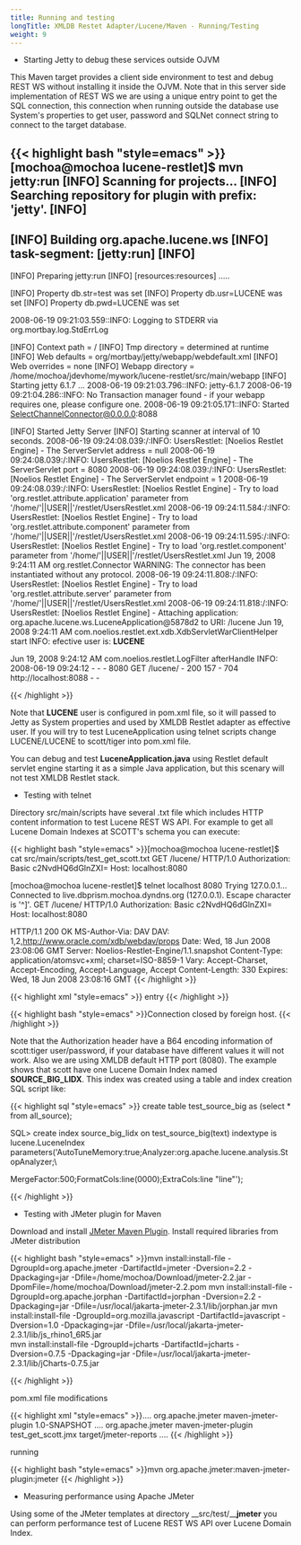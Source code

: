 ```yaml
---
title: Running and testing
longTitle: XMLDB Restet Adapter/Lucene/Maven - Running/Testing
weight: 9
---
```

* Starting Jetty to debug these services outside OJVM


This Maven target provides a client side environment to test and debug REST WS without installing it inside the OJVM. Note that in this server side implementation of REST WS we are using a unique entry point to get the SQL connection, this connection when running outside the database use System's properties to get user, password and SQLNet connect string to connect to the target database.


{{< highlight bash "style=emacs" >}}
[mochoa@mochoa lucene-restlet]$ mvn jetty:run
[INFO] Scanning for projects...
[INFO] Searching repository for plugin with prefix: 'jetty'.
[INFO]
----------------------------------------------------------------------------

[INFO] Building org.apache.lucene.ws
[INFO]    task-segment: [jetty:run]
[INFO]
----------------------------------------------------------------------------

[INFO] Preparing jetty:run
[INFO] [resources:resources]
.....

[INFO] Property db.str=test was set
[INFO] Property db.usr=LUCENE was set
[INFO] Property db.pwd=LUCENE was set

2008-06-19 09:21:03.559::INFO:  Logging to STDERR via org.mortbay.log.StdErrLog

[INFO] Context path = /
[INFO] Tmp directory =  determined at runtime
[INFO] Web defaults = org/mortbay/jetty/webapp/webdefault.xml
[INFO] Web overrides =  none
[INFO] Webapp directory = /home/mochoa/jdevhome/mywork/lucene-restlet/src/main/webapp
[INFO] Starting jetty 6.1.7 ...
2008-06-19 09:21:03.796::INFO:  jetty-6.1.7
2008-06-19 09:21:04.286::INFO:  No Transaction manager found - if your webapp
requires one, please configure one.
2008-06-19 09:21:05.171::INFO:  Started SelectChannelConnector@0.0.0.0:8088

[INFO] Started Jetty Server
[INFO] Starting scanner at interval of 10 seconds.
2008-06-19 09:24:08.039:/:INFO:  UsersRestlet: [Noelios Restlet Engine] - The
ServerServlet address = null
2008-06-19 09:24:08.039:/:INFO:  UsersRestlet: [Noelios Restlet Engine] - The
ServerServlet port = 8080
2008-06-19 09:24:08.039:/:INFO:  UsersRestlet: [Noelios Restlet Engine] - The
ServerServlet endpoint = 1
2008-06-19 09:24:08.039:/:INFO:  UsersRestlet: [Noelios Restlet Engine] - Try to
load 'org.restlet.attribute.application' parameter from
'/home/'||USER||'/restlet/UsersRestlet.xml
2008-06-19 09:24:11.584:/:INFO:  UsersRestlet: [Noelios Restlet Engine] - Try to
load 'org.restlet.attribute.component' parameter from
'/home/'||USER||'/restlet/UsersRestlet.xml
2008-06-19 09:24:11.595:/:INFO:  UsersRestlet: [Noelios Restlet Engine] - Try to
load 'org.restlet.component' parameter from
'/home/'||USER||'/restlet/UsersRestlet.xml
Jun 19, 2008 9:24:11 AM org.restlet.Connector <init>
WARNING: The connector has been instantiated without any protocol.
2008-06-19 09:24:11.808:/:INFO:  UsersRestlet: [Noelios Restlet Engine] - Try to
load 'org.restlet.attribute.server' parameter from
'/home/'||USER||'/restlet/UsersRestlet.xml
2008-06-19 09:24:11.818:/:INFO:  UsersRestlet: [Noelios Restlet Engine] -
Attaching application: org.apache.lucene.ws.LuceneApplication@5878d2 to URI:
/lucene
Jun 19, 2008 9:24:11 AM com.noelios.restlet.ext.xdb.XdbServletWarClientHelper
start
INFO: efective user is: __LUCENE__

Jun 19, 2008 9:24:12 AM com.noelios.restlet.LogFilter afterHandle
INFO: 2008-06-19        09:24:12        -        -        -       8080     GET     /lucene/         -       200      157     -        704     http://localhost:8088 -       -

{{< /highlight >}}


Note that __LUCENE__ user is configured in pom.xml file, so it will passed to Jetty as System properties and used by XMLDB Restlet adapter as effective user. If you will try to test LuceneApplication using telnet scripts change LUCENE/LUCENE to scott/tiger into pom.xml file.


You can debug and test __LuceneApplication.java__ using Restlet default servlet engine starting it as a simple Java application, but this scenary will not test XMLDB Restlet stack.


* Testing with telnet


Directory src/main/scripts have several .txt file which includes HTTP content information to test Lucene REST WS API. For example to get all Lucene Domain Indexes at SCOTT's schema you can execute:



{{< highlight bash "style=emacs" >}}[mochoa@mochoa lucene-restlet]$ cat src/main/scripts/test_get_scott.txt
GET /lucene/ HTTP/1.0
Authorization: Basic c2NvdHQ6dGlnZXI=
Host: localhost:8080


[mochoa@mochoa lucene-restlet]$ telnet localhost 8080
Trying 127.0.0.1...
Connected to live.dbprism.mochoa.dyndns.org (127.0.0.1).
Escape character is '^]'.
GET /lucene/ HTTP/1.0
Authorization: Basic c2NvdHQ6dGlnZXI=
Host: localhost:8080


HTTP/1.1 200 OK
MS-Author-Via: DAV
DAV: 1,2,<http://www.oracle.com/xdb/webdav/props>
Date: Wed, 18 Jun 2008 23:08:06 GMT
Server: Noelios-Restlet-Engine/1.1.snapshot
Content-Type: application/atomsvc+xml; charset=ISO-8859-1
Vary: Accept-Charset, Accept-Encoding, Accept-Language, Accept
Content-Length: 330
Expires: Wed, 18 Jun 2008 23:08:16 GMT
{{< /highlight >}}

{{< highlight xml "style=emacs" >}}<?xml version="1.0" encoding="ISO-8859-1"?>
<service xmlns="http://purl.org/atom/app#">
   <workspace title="Lucene Web Service">
         <collection href="SOURCE_BIG_LIDX/" title="Index Name: SOURCE_BIG_LIDX status: VALID">
              <member-type>entry</member-type>
         </collection>
   </workspace>
</service>
{{< /highlight >}}

{{< highlight bash "style=emacs" >}}Connection closed by foreign host.
{{< /highlight >}}


Note that the Authorization header have a B64 encoding information of scott:tiger user/password, if your database have different values it will not work. Also we are using XMLDB default HTTP port (8080). The example shows that scott have one Lucene Domain Index named __SOURCE_BIG_LIDX__. This index was created using a table and index creation SQL script like:


{{< highlight sql "style=emacs" >}} create table test_source_big as (select * from all_source);


SQL> create index source_big_lidx on test_source_big(text)
indextype is lucene.LuceneIndex
parameters('AutoTuneMemory:true;Analyzer:org.apache.lucene.analysis.StopAnalyzer;\

MergeFactor:500;FormatCols:line(0000);ExtraCols:line "line"');

{{< /highlight >}}


* Testing with JMeter plugin for Maven


Download and install [JMeter Maven Plugin](https://cwiki.apache.org/confluence/display/jmeter/JMeterMavenPlugin).
Install required libraries from JMeter distribution


{{< highlight bash "style=emacs" >}}mvn install:install-file -DgroupId=org.apache.jmeter -DartifactId=jmeter -Dversion=2.2 -Dpackaging=jar -Dfile=/home/mochoa/Download/jmeter-2.2.jar -DpomFile=/home/mochoa/Download/jmeter-2.2.pom
mvn install:install-file -DgroupId=org.apache.jorphan -DartifactId=jorphan -Dversion=2.2 -Dpackaging=jar -Dfile=/usr/local/jakarta-jmeter-2.3.1/lib/jorphan.jar
mvn install:install-file -DgroupId=org.mozilla.javascript -DartifactId=javascript -Dversion=1.0 -Dpackaging=jar -Dfile=/usr/local/jakarta-jmeter-2.3.1/lib/js_rhino1_6R5.jar  
mvn install:install-file -DgroupId=jcharts -DartifactId=jcharts -Dversion=0.7.5 -Dpackaging=jar -Dfile=/usr/local/jakarta-jmeter-2.3.1/lib/jCharts-0.7.5.jar  

{{< /highlight >}}


pom.xml file modifications


{{< highlight xml "style=emacs" >}}....
    <dependency>
      <groupId>org.apache.jmeter</groupId>
      <artifactId>maven-jmeter-plugin</artifactId>
      <version>1.0-SNAPSHOT</version>
    </dependency>
....
      <plugin>
        <groupId>org.apache.jmeter</groupId>
        <artifactId>maven-jmeter-plugin</artifactId>
        <configuration>
          <includes>
            <include>test_get_scott.jmx</include>
          </includes>
<reportDir>target/jmeter-reports</reportDir>
        </configuration>
      </plugin>
....
{{< /highlight >}}


running


{{< highlight bash "style=emacs" >}}mvn org.apache.jmeter:maven-jmeter-plugin:jmeter
{{< /highlight >}}


* Measuring performance using Apache JMeter


Using some of the JMeter templates at directory __src/test/____jmeter__ you can perform performance test of Lucene REST WS API over Lucene Domain Index.
